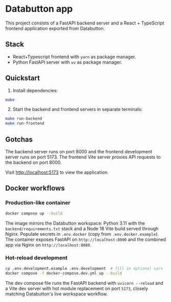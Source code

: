 # Databutton app

This project consists of a FastAPI backend server and a React + TypeScript frontend application exported from Databutton.

## Stack

- React+Typescript frontend with `yarn` as package manager.
- Python FastAPI server with `uv` as package manager.

## Quickstart

1. Install dependencies:

```bash
make
```

2. Start the backend and frontend servers in separate terminals:

```bash
make run-backend
make run-frontend
```

## Gotchas

The backend server runs on port 8000 and the frontend development server runs on port 5173. The frontend Vite server proxies API requests to the backend on port 8000.

Visit <http://localhost:5173> to view the application.

## Docker workflows

### Production-like container

```bash
docker compose up --build
```

The image mirrors the Databutton workspace: Python 3.11 with the `backend/requirements.txt` stack and a Node 18 Vite build served through Nginx. Populate secrets in `.env.docker` (copy from `.env.docker.example`). The container exposes FastAPI on `http://localhost:8000` and the combined app via Nginx on `http://localhost:8080`.

### Hot-reload development

```bash
cp .env.development.example .env.development  # fill in optional vars
docker compose -f docker-compose.dev.yml up --build
```

The dev compose file runs the FastAPI backend with `uvicorn --reload` and a Vite dev server with hot module replacement on port `5173`, closely matching Databutton's live workspace workflow.

